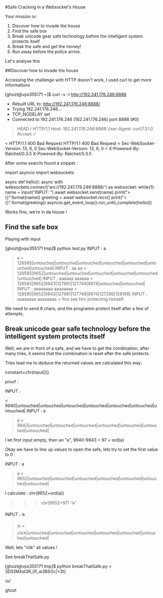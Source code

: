 #Safe Cracking in a Websocket's House

 Your mission is:
1. Discover how to invade the house
2. Find the safe box
3. Break unicode gear safe technology before the intelligent system protects itself
4. Break the safe and get the money!
5. Run away before the police arrive.

Let's analyse this

##Discover how to invade the house

Accessing the challenge with HTTP doesn't work, I used curl to get more informations

[ghozt@vps355171 ~]$ curl -v -I http://192.241.176.246:8888
* Rebuilt URL to: http://192.241.176.246:8888/
*   Trying 192.241.176.246...
* TCP_NODELAY set
* Connected to 192.241.176.246 (192.241.176.246) port 8888 (#0)
> HEAD / HTTP/1.1
> Host: 192.241.176.246:8888
> User-Agent: curl/7.51.0
> Accept: */*
>
< HTTP/1.1 400 Bad Request
HTTP/1.1 400 Bad Request
< Sec-WebSocket-Version: 13, 6, 0
Sec-WebSocket-Version: 13, 6, 0
< X-Powered-By: Ratchet/0.3.5
X-Powered-By: Ratchet/0.3.5


After some searchi found a snippet :

import asyncio
import websockets

async def hello():
        async with websockets.connect('ws://192.241.176.246:8888/') as websocket:
                while(1):
                        name = input("INPUT: ")
                        await websocket.send(name)
                        print("> {}".format(name))
                        greeting = await websocket.recv()
                        print("< {}".format(greeting))
asyncio.get_event_loop().run_until_complete(hello())


Works fine, we're in da house !

## Find the safe box

Playing with input

[ghozt@vps355171 tmp]$ python test.py
INPUT : a
> a
< 128585|untouched|untouched|untouched|untouched|untouched|untouched|untouched|
INPUT : aa
> aa
< 128585|9652|untouched|untouched|untouched|untouched|untouched|untouched|
INPUT : aaaaaa
> aaaaaa
< 128585|9652|9843|127981|127749|9874|untouched|untouched|
INPUT : aaaaaaaa
> aaaaaaaa
< 128585|9652|9843|127981|127749|9874|127286|128188|
INPUT : aaaaaaaa
> aaaaaaaa
< You see him protecting himself.

We need to send 8 chars, and the programm protect itself after a few of attempts.


## Break unicode gear safe technology before the intelligent system protects itself

Well, we are in front of a safe, and we have to get the combination, after many tries, it seems that the combination is reset after 
the safe protects.

Tries lead me to deduce the returned values are calculated this way: 

constant+chr(input[i])

proof : 

INPUT :
>
< 9940|untouched|untouched|untouched|untouched|untouched|untouched|untouched|
INPUT : a
> a
< 9843|untouched|untouched|untouched|untouched|untouched|untouched|untouched|


I let first input empty, then an "a", 9940-9843 = 97 = ord(a)

Okay we have to line up values to open the safe, lets try to set the first value to 0 : 

INPUT : a
> a
< 9652|untouched|untouched|untouched|untouched|untouched|untouched|untouched|

I calculate : chr(9652+ord(a))

>>> chr(9652+97)
'☕'


INPUT : ☕
> ☕
< click|untouched|untouched|untouched|untouched|untouched|untouched|untouched|

Well, lets "clik" all values ! 

See breakThatSafe.py


[ghozt@vps355171 tmp]$ python breakThatSafe.py
< 3DS{M4st3R_0f_w3BS()c|<3t}


\o/


ghozt
